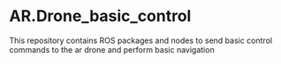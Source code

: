 # AR.Drone_basic_control
This repository contains ROS packages and nodes to send basic control commands to the ar drone and perform basic navigation
